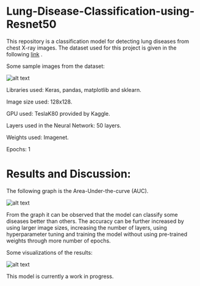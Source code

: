 # Lung-Disease-Classification-using-Resnet50

This repository is a classification model for detecting lung diseases from chest X-ray images. The dataset used for this project is given in the following [link](https://www.kaggle.com/nih-chest-xrays/data/kernels) .  

Some sample images from the dataset: 

![alt text](https://www.kaggleusercontent.com/kf/8342432/eyJhbGciOiJkaXIiLCJlbmMiOiJBMTI4Q0JDLUhTMjU2In0..PmbtUmKyuOMyUcSX-1oVKA.fP0PCmi8Iew-0fahI6RH_t3R-gUmWpfgCDov9AuJbW3C7NrGPH0phufy2Wxjk8UvzgfvXdpnh4UNgcGENAut-UfaQi8_C6fDdwdr-sm4_2Xh2VxNGNvTiLrSyx5Qh1OIZbiS4ouiYBgCFZG3TBvGLchHx5pwLj3Iu24flpnIIr1RzTXH4WMakWKhahHZTz6p.yfeuDDIgBRdjrYGYjhnD5A/__results___files/__results___12_0.png)

Libraries used: Keras, pandas, matplotlib and sklearn. 

Image size used: 128x128. 

GPU used: TeslaK80 provided by Kaggle. 

Layers used in the Neural Network: 50 layers. 

Weights used: Imagenet.

Epochs: 1


# Results and Discussion: 

The following graph is the Area-Under-the-curve (AUC). 

![alt text](https://www.kaggleusercontent.com/kf/8342432/eyJhbGciOiJkaXIiLCJlbmMiOiJBMTI4Q0JDLUhTMjU2In0..PmbtUmKyuOMyUcSX-1oVKA.fP0PCmi8Iew-0fahI6RH_t3R-gUmWpfgCDov9AuJbW3C7NrGPH0phufy2Wxjk8UvzgfvXdpnh4UNgcGENAut-UfaQi8_C6fDdwdr-sm4_2Xh2VxNGNvTiLrSyx5Qh1OIZbiS4ouiYBgCFZG3TBvGLchHx5pwLj3Iu24flpnIIr1RzTXH4WMakWKhahHZTz6p.yfeuDDIgBRdjrYGYjhnD5A/__results___files/__results___19_0.png)

From the graph it can be observed that the model can classify some diseases better than others. The accuracy can be further increased by using larger image sizes, increasing the number of layers, using hyperparameter tuning and training the model without using pre-trained weights through more number of epochs. 

Some visualizations of the results: 

![alt text](https://www.kaggleusercontent.com/kf/8342432/eyJhbGciOiJkaXIiLCJlbmMiOiJBMTI4Q0JDLUhTMjU2In0..PmbtUmKyuOMyUcSX-1oVKA.fP0PCmi8Iew-0fahI6RH_t3R-gUmWpfgCDov9AuJbW3C7NrGPH0phufy2Wxjk8UvzgfvXdpnh4UNgcGENAut-UfaQi8_C6fDdwdr-sm4_2Xh2VxNGNvTiLrSyx5Qh1OIZbiS4ouiYBgCFZG3TBvGLchHx5pwLj3Iu24flpnIIr1RzTXH4WMakWKhahHZTz6p.yfeuDDIgBRdjrYGYjhnD5A/__results___files/__results___20_0.png)

This model is currently a work in progress. 




